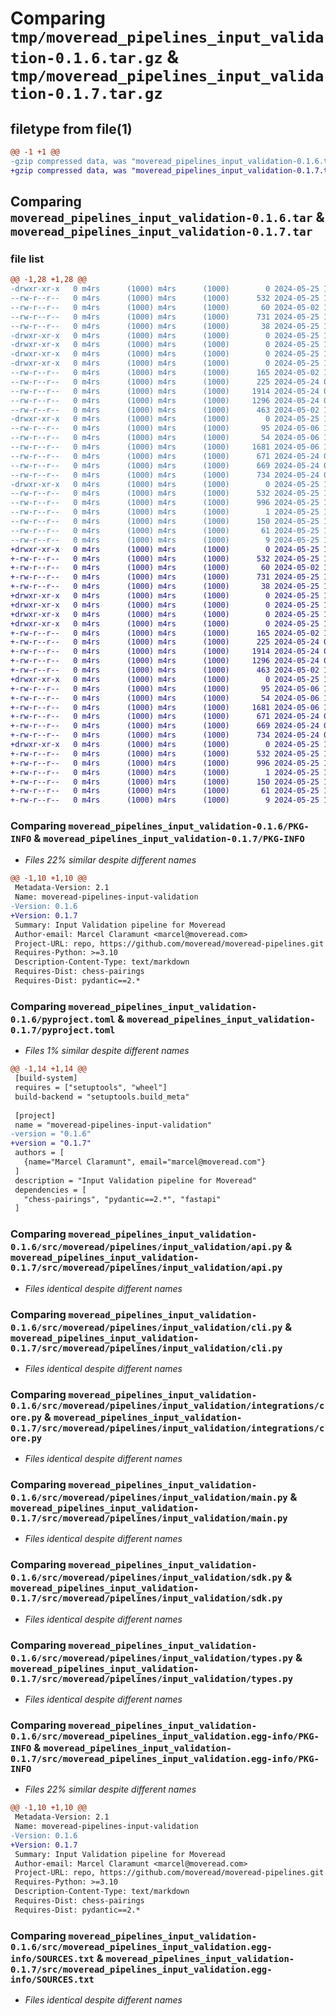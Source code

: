 # Comparing `tmp/moveread_pipelines_input_validation-0.1.6.tar.gz` & `tmp/moveread_pipelines_input_validation-0.1.7.tar.gz`

## filetype from file(1)

```diff
@@ -1 +1 @@
-gzip compressed data, was "moveread_pipelines_input_validation-0.1.6.tar", last modified: Sat May 25 11:10:24 2024, max compression
+gzip compressed data, was "moveread_pipelines_input_validation-0.1.7.tar", last modified: Sat May 25 14:17:14 2024, max compression
```

## Comparing `moveread_pipelines_input_validation-0.1.6.tar` & `moveread_pipelines_input_validation-0.1.7.tar`

### file list

```diff
@@ -1,28 +1,28 @@
-drwxr-xr-x   0 m4rs      (1000) m4rs      (1000)        0 2024-05-25 11:10:24.283997 moveread_pipelines_input_validation-0.1.6/
--rw-r--r--   0 m4rs      (1000) m4rs      (1000)      532 2024-05-25 11:10:24.283997 moveread_pipelines_input_validation-0.1.6/PKG-INFO
--rw-r--r--   0 m4rs      (1000) m4rs      (1000)       60 2024-05-02 17:57:44.000000 moveread_pipelines_input_validation-0.1.6/README.md
--rw-r--r--   0 m4rs      (1000) m4rs      (1000)      731 2024-05-25 11:10:21.000000 moveread_pipelines_input_validation-0.1.6/pyproject.toml
--rw-r--r--   0 m4rs      (1000) m4rs      (1000)       38 2024-05-25 11:10:24.283997 moveread_pipelines_input_validation-0.1.6/setup.cfg
-drwxr-xr-x   0 m4rs      (1000) m4rs      (1000)        0 2024-05-25 11:10:24.273997 moveread_pipelines_input_validation-0.1.6/src/
-drwxr-xr-x   0 m4rs      (1000) m4rs      (1000)        0 2024-05-25 11:10:24.273997 moveread_pipelines_input_validation-0.1.6/src/moveread/
-drwxr-xr-x   0 m4rs      (1000) m4rs      (1000)        0 2024-05-25 11:10:24.273997 moveread_pipelines_input_validation-0.1.6/src/moveread/pipelines/
-drwxr-xr-x   0 m4rs      (1000) m4rs      (1000)        0 2024-05-25 11:10:24.283997 moveread_pipelines_input_validation-0.1.6/src/moveread/pipelines/input_validation/
--rw-r--r--   0 m4rs      (1000) m4rs      (1000)      165 2024-05-02 18:38:03.000000 moveread_pipelines_input_validation-0.1.6/src/moveread/pipelines/input_validation/__init__.py
--rw-r--r--   0 m4rs      (1000) m4rs      (1000)      225 2024-05-24 06:10:27.000000 moveread_pipelines_input_validation-0.1.6/src/moveread/pipelines/input_validation/__init__.pyi
--rw-r--r--   0 m4rs      (1000) m4rs      (1000)     1914 2024-05-24 08:33:33.000000 moveread_pipelines_input_validation-0.1.6/src/moveread/pipelines/input_validation/api.py
--rw-r--r--   0 m4rs      (1000) m4rs      (1000)     1296 2024-05-24 05:53:43.000000 moveread_pipelines_input_validation-0.1.6/src/moveread/pipelines/input_validation/cli.py
--rw-r--r--   0 m4rs      (1000) m4rs      (1000)      463 2024-05-02 18:38:31.000000 moveread_pipelines_input_validation-0.1.6/src/moveread/pipelines/input_validation/clientgen_cli.py
-drwxr-xr-x   0 m4rs      (1000) m4rs      (1000)        0 2024-05-25 11:10:24.283997 moveread_pipelines_input_validation-0.1.6/src/moveread/pipelines/input_validation/integrations/
--rw-r--r--   0 m4rs      (1000) m4rs      (1000)       95 2024-05-06 10:34:33.000000 moveread_pipelines_input_validation-0.1.6/src/moveread/pipelines/input_validation/integrations/__init__.py
--rw-r--r--   0 m4rs      (1000) m4rs      (1000)       54 2024-05-06 10:34:33.000000 moveread_pipelines_input_validation-0.1.6/src/moveread/pipelines/input_validation/integrations/__init__.pyi
--rw-r--r--   0 m4rs      (1000) m4rs      (1000)     1681 2024-05-06 10:37:33.000000 moveread_pipelines_input_validation-0.1.6/src/moveread/pipelines/input_validation/integrations/core.py
--rw-r--r--   0 m4rs      (1000) m4rs      (1000)      671 2024-05-24 08:11:46.000000 moveread_pipelines_input_validation-0.1.6/src/moveread/pipelines/input_validation/main.py
--rw-r--r--   0 m4rs      (1000) m4rs      (1000)      669 2024-05-24 05:49:04.000000 moveread_pipelines_input_validation-0.1.6/src/moveread/pipelines/input_validation/sdk.py
--rw-r--r--   0 m4rs      (1000) m4rs      (1000)      734 2024-05-24 05:12:38.000000 moveread_pipelines_input_validation-0.1.6/src/moveread/pipelines/input_validation/types.py
-drwxr-xr-x   0 m4rs      (1000) m4rs      (1000)        0 2024-05-25 11:10:24.283997 moveread_pipelines_input_validation-0.1.6/src/moveread_pipelines_input_validation.egg-info/
--rw-r--r--   0 m4rs      (1000) m4rs      (1000)      532 2024-05-25 11:10:24.000000 moveread_pipelines_input_validation-0.1.6/src/moveread_pipelines_input_validation.egg-info/PKG-INFO
--rw-r--r--   0 m4rs      (1000) m4rs      (1000)      996 2024-05-25 11:10:24.000000 moveread_pipelines_input_validation-0.1.6/src/moveread_pipelines_input_validation.egg-info/SOURCES.txt
--rw-r--r--   0 m4rs      (1000) m4rs      (1000)        1 2024-05-25 11:10:24.000000 moveread_pipelines_input_validation-0.1.6/src/moveread_pipelines_input_validation.egg-info/dependency_links.txt
--rw-r--r--   0 m4rs      (1000) m4rs      (1000)      150 2024-05-25 11:10:24.000000 moveread_pipelines_input_validation-0.1.6/src/moveread_pipelines_input_validation.egg-info/entry_points.txt
--rw-r--r--   0 m4rs      (1000) m4rs      (1000)       61 2024-05-25 11:10:24.000000 moveread_pipelines_input_validation-0.1.6/src/moveread_pipelines_input_validation.egg-info/requires.txt
--rw-r--r--   0 m4rs      (1000) m4rs      (1000)        9 2024-05-25 11:10:24.000000 moveread_pipelines_input_validation-0.1.6/src/moveread_pipelines_input_validation.egg-info/top_level.txt
+drwxr-xr-x   0 m4rs      (1000) m4rs      (1000)        0 2024-05-25 14:17:14.621865 moveread_pipelines_input_validation-0.1.7/
+-rw-r--r--   0 m4rs      (1000) m4rs      (1000)      532 2024-05-25 14:17:14.621865 moveread_pipelines_input_validation-0.1.7/PKG-INFO
+-rw-r--r--   0 m4rs      (1000) m4rs      (1000)       60 2024-05-02 17:57:44.000000 moveread_pipelines_input_validation-0.1.7/README.md
+-rw-r--r--   0 m4rs      (1000) m4rs      (1000)      731 2024-05-25 14:17:11.000000 moveread_pipelines_input_validation-0.1.7/pyproject.toml
+-rw-r--r--   0 m4rs      (1000) m4rs      (1000)       38 2024-05-25 14:17:14.621865 moveread_pipelines_input_validation-0.1.7/setup.cfg
+drwxr-xr-x   0 m4rs      (1000) m4rs      (1000)        0 2024-05-25 14:17:14.601865 moveread_pipelines_input_validation-0.1.7/src/
+drwxr-xr-x   0 m4rs      (1000) m4rs      (1000)        0 2024-05-25 14:17:14.601865 moveread_pipelines_input_validation-0.1.7/src/moveread/
+drwxr-xr-x   0 m4rs      (1000) m4rs      (1000)        0 2024-05-25 14:17:14.601865 moveread_pipelines_input_validation-0.1.7/src/moveread/pipelines/
+drwxr-xr-x   0 m4rs      (1000) m4rs      (1000)        0 2024-05-25 14:17:14.611865 moveread_pipelines_input_validation-0.1.7/src/moveread/pipelines/input_validation/
+-rw-r--r--   0 m4rs      (1000) m4rs      (1000)      165 2024-05-02 18:38:03.000000 moveread_pipelines_input_validation-0.1.7/src/moveread/pipelines/input_validation/__init__.py
+-rw-r--r--   0 m4rs      (1000) m4rs      (1000)      225 2024-05-24 06:10:27.000000 moveread_pipelines_input_validation-0.1.7/src/moveread/pipelines/input_validation/__init__.pyi
+-rw-r--r--   0 m4rs      (1000) m4rs      (1000)     1914 2024-05-24 08:33:33.000000 moveread_pipelines_input_validation-0.1.7/src/moveread/pipelines/input_validation/api.py
+-rw-r--r--   0 m4rs      (1000) m4rs      (1000)     1296 2024-05-24 05:53:43.000000 moveread_pipelines_input_validation-0.1.7/src/moveread/pipelines/input_validation/cli.py
+-rw-r--r--   0 m4rs      (1000) m4rs      (1000)      463 2024-05-02 18:38:31.000000 moveread_pipelines_input_validation-0.1.7/src/moveread/pipelines/input_validation/clientgen_cli.py
+drwxr-xr-x   0 m4rs      (1000) m4rs      (1000)        0 2024-05-25 14:17:14.611865 moveread_pipelines_input_validation-0.1.7/src/moveread/pipelines/input_validation/integrations/
+-rw-r--r--   0 m4rs      (1000) m4rs      (1000)       95 2024-05-06 10:34:33.000000 moveread_pipelines_input_validation-0.1.7/src/moveread/pipelines/input_validation/integrations/__init__.py
+-rw-r--r--   0 m4rs      (1000) m4rs      (1000)       54 2024-05-06 10:34:33.000000 moveread_pipelines_input_validation-0.1.7/src/moveread/pipelines/input_validation/integrations/__init__.pyi
+-rw-r--r--   0 m4rs      (1000) m4rs      (1000)     1681 2024-05-06 10:37:33.000000 moveread_pipelines_input_validation-0.1.7/src/moveread/pipelines/input_validation/integrations/core.py
+-rw-r--r--   0 m4rs      (1000) m4rs      (1000)      671 2024-05-24 08:11:46.000000 moveread_pipelines_input_validation-0.1.7/src/moveread/pipelines/input_validation/main.py
+-rw-r--r--   0 m4rs      (1000) m4rs      (1000)      669 2024-05-24 05:49:04.000000 moveread_pipelines_input_validation-0.1.7/src/moveread/pipelines/input_validation/sdk.py
+-rw-r--r--   0 m4rs      (1000) m4rs      (1000)      734 2024-05-24 05:12:38.000000 moveread_pipelines_input_validation-0.1.7/src/moveread/pipelines/input_validation/types.py
+drwxr-xr-x   0 m4rs      (1000) m4rs      (1000)        0 2024-05-25 14:17:14.621865 moveread_pipelines_input_validation-0.1.7/src/moveread_pipelines_input_validation.egg-info/
+-rw-r--r--   0 m4rs      (1000) m4rs      (1000)      532 2024-05-25 14:17:14.000000 moveread_pipelines_input_validation-0.1.7/src/moveread_pipelines_input_validation.egg-info/PKG-INFO
+-rw-r--r--   0 m4rs      (1000) m4rs      (1000)      996 2024-05-25 14:17:14.000000 moveread_pipelines_input_validation-0.1.7/src/moveread_pipelines_input_validation.egg-info/SOURCES.txt
+-rw-r--r--   0 m4rs      (1000) m4rs      (1000)        1 2024-05-25 14:17:14.000000 moveread_pipelines_input_validation-0.1.7/src/moveread_pipelines_input_validation.egg-info/dependency_links.txt
+-rw-r--r--   0 m4rs      (1000) m4rs      (1000)      150 2024-05-25 14:17:14.000000 moveread_pipelines_input_validation-0.1.7/src/moveread_pipelines_input_validation.egg-info/entry_points.txt
+-rw-r--r--   0 m4rs      (1000) m4rs      (1000)       61 2024-05-25 14:17:14.000000 moveread_pipelines_input_validation-0.1.7/src/moveread_pipelines_input_validation.egg-info/requires.txt
+-rw-r--r--   0 m4rs      (1000) m4rs      (1000)        9 2024-05-25 14:17:14.000000 moveread_pipelines_input_validation-0.1.7/src/moveread_pipelines_input_validation.egg-info/top_level.txt
```

### Comparing `moveread_pipelines_input_validation-0.1.6/PKG-INFO` & `moveread_pipelines_input_validation-0.1.7/PKG-INFO`

 * *Files 22% similar despite different names*

```diff
@@ -1,10 +1,10 @@
 Metadata-Version: 2.1
 Name: moveread-pipelines-input-validation
-Version: 0.1.6
+Version: 0.1.7
 Summary: Input Validation pipeline for Moveread
 Author-email: Marcel Claramunt <marcel@moveread.com>
 Project-URL: repo, https://github.com/moveread/moveread-pipelines.git
 Requires-Python: >=3.10
 Description-Content-Type: text/markdown
 Requires-Dist: chess-pairings
 Requires-Dist: pydantic==2.*
```

### Comparing `moveread_pipelines_input_validation-0.1.6/pyproject.toml` & `moveread_pipelines_input_validation-0.1.7/pyproject.toml`

 * *Files 1% similar despite different names*

```diff
@@ -1,14 +1,14 @@
 [build-system]
 requires = ["setuptools", "wheel"]
 build-backend = "setuptools.build_meta"
 
 [project]
 name = "moveread-pipelines-input-validation"
-version = "0.1.6"
+version = "0.1.7"
 authors = [
   {name="Marcel Claramunt", email="marcel@moveread.com"}
 ]
 description = "Input Validation pipeline for Moveread"
 dependencies = [
   "chess-pairings", "pydantic==2.*", "fastapi"
 ]
```

### Comparing `moveread_pipelines_input_validation-0.1.6/src/moveread/pipelines/input_validation/api.py` & `moveread_pipelines_input_validation-0.1.7/src/moveread/pipelines/input_validation/api.py`

 * *Files identical despite different names*

### Comparing `moveread_pipelines_input_validation-0.1.6/src/moveread/pipelines/input_validation/cli.py` & `moveread_pipelines_input_validation-0.1.7/src/moveread/pipelines/input_validation/cli.py`

 * *Files identical despite different names*

### Comparing `moveread_pipelines_input_validation-0.1.6/src/moveread/pipelines/input_validation/integrations/core.py` & `moveread_pipelines_input_validation-0.1.7/src/moveread/pipelines/input_validation/integrations/core.py`

 * *Files identical despite different names*

### Comparing `moveread_pipelines_input_validation-0.1.6/src/moveread/pipelines/input_validation/main.py` & `moveread_pipelines_input_validation-0.1.7/src/moveread/pipelines/input_validation/main.py`

 * *Files identical despite different names*

### Comparing `moveread_pipelines_input_validation-0.1.6/src/moveread/pipelines/input_validation/sdk.py` & `moveread_pipelines_input_validation-0.1.7/src/moveread/pipelines/input_validation/sdk.py`

 * *Files identical despite different names*

### Comparing `moveread_pipelines_input_validation-0.1.6/src/moveread/pipelines/input_validation/types.py` & `moveread_pipelines_input_validation-0.1.7/src/moveread/pipelines/input_validation/types.py`

 * *Files identical despite different names*

### Comparing `moveread_pipelines_input_validation-0.1.6/src/moveread_pipelines_input_validation.egg-info/PKG-INFO` & `moveread_pipelines_input_validation-0.1.7/src/moveread_pipelines_input_validation.egg-info/PKG-INFO`

 * *Files 22% similar despite different names*

```diff
@@ -1,10 +1,10 @@
 Metadata-Version: 2.1
 Name: moveread-pipelines-input-validation
-Version: 0.1.6
+Version: 0.1.7
 Summary: Input Validation pipeline for Moveread
 Author-email: Marcel Claramunt <marcel@moveread.com>
 Project-URL: repo, https://github.com/moveread/moveread-pipelines.git
 Requires-Python: >=3.10
 Description-Content-Type: text/markdown
 Requires-Dist: chess-pairings
 Requires-Dist: pydantic==2.*
```

### Comparing `moveread_pipelines_input_validation-0.1.6/src/moveread_pipelines_input_validation.egg-info/SOURCES.txt` & `moveread_pipelines_input_validation-0.1.7/src/moveread_pipelines_input_validation.egg-info/SOURCES.txt`

 * *Files identical despite different names*

